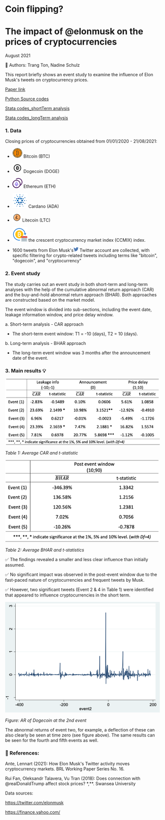 # Coin flipping?
# The impact of @elonmusk on the prices of cryptocurrencies

August 2021

👭 Authors: Trang Ton, Nadine Schulz

This report briefly shows an event study to examine the influence of Elon Musk's tweets on cryptocurrency prices.

[Paper link]()

[Python Source codes](Tweet.py)

[Stata codes_shortTerm analysis](eventStudy_Shortterm)

[Stata codes_longTerm analysis](eventStudyLongTerm)


### 1. Data 
Closing prices of cryptocurrencies obtained from 01/01/2020 - 21/08/2021:
* ![](assets/Bitcoin.png) Bitcoin (BTC)
* ![](assets/Dogecoin.png) Dogecoin (DOGE)
* ![](assets/ETHcoin.png) Ethereum (ETH)
* ![](assets/Cardano.png) Cardano (ADA)
* ![](assets/Litecoin.png) Litecoin (LTC)

* ![](assets/CCMIX.png) the crescent cryptocurrency market index (CCMIX) index. 

* 1600 tweets from Elon Musk's![](assets/Twitter1.png) Twitter account are collected, with specific filtering for crypto-related tweets including terms like "bitcoin", "dogecoin", and "cryptocurrency" 

### 2. Event study
The study carries out an event study in both short-term and long-term analyses with the help of the cumulative abnormal return approach (CAR) and the buy-and-hold abnormal return approach (BHAR). Both approaches are constructed based on the market model.

The event window is divided into sub-sections, including the event date, leakage information window, and price delay window.

a. Short-term analysis - CAR approach
* The short-term event window: T1 = -10 (days), T2 = 10 (days).

b. Long-term analysis - BHAR approach
* The long-term event window was 3 months after the announcement date of the event.

### 3. Main results 💡

![](assets/CAR.png)

*Table 1: Average CAR and t-statistic*

![](assets/BHAR.png)

*Table 2: Average BHAR and t-statistics*

✅ The findings revealed a smaller and less clear influence than initially assumed. 

✅ No significant impact was observed in the post-event window due to the fast-paced nature of cryptocurrencies and frequent tweets by Musk. 

✅ However, two significant tweets (Event 2 & 4 in Table 1) were identified that appeared to influence cryptocurrencies in the short term.

![](assets/Event2.png)

*Figure: AR of Dogecoin at the 2nd event*

The abnormal returns of event two, for example, a deflection of these can also clearly be seen at time zero (see figure above). The same results can be seen for the fourth and fifth events as well.

### 📖 References:
Ante, Lennart (2021): How Elon Musk's Twitter activity moves cryptocurrency markets. BRL Working Paper Series No. 16.

Rui Fan, Oleksandr Talavera, Vu Tran (2018): Does connection with @realDonaldTrump affect stock prices? *,**. Swansea University

Data sources:

https://twitter.com/elonmusk

https://finance.yahoo.com/
